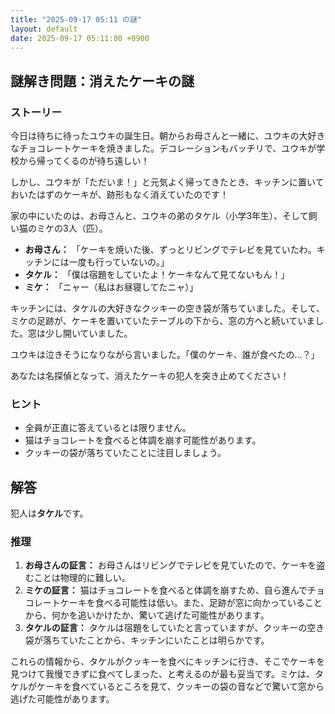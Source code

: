 ```yaml
---
title: "2025-09-17 05:11 の謎"
layout: default
date: 2025-09-17 05:11:00 +0900
---
```

## 謎解き問題：消えたケーキの謎

### ストーリー

今日は待ちに待ったユウキの誕生日。朝からお母さんと一緒に、ユウキの大好きなチョコレートケーキを焼きました。デコレーションもバッチリで、ユウキが学校から帰ってくるのが待ち遠しい！

しかし、ユウキが「ただいま！」と元気よく帰ってきたとき、キッチンに置いておいたはずのケーキが、跡形もなく消えていたのです！

家の中にいたのは、お母さんと、ユウキの弟のタケル（小学3年生）、そして飼い猫のミケの3人（匹）。

*   **お母さん：** 「ケーキを焼いた後、ずっとリビングでテレビを見ていたわ。キッチンには一度も行っていないの。」
*   **タケル：** 「僕は宿題をしていたよ！ケーキなんて見てないもん！」
*   **ミケ：** 「ニャー（私はお昼寝してたニャ）」

キッチンには、タケルの大好きなクッキーの空き袋が落ちていました。そして、ミケの足跡が、ケーキを置いていたテーブルの下から、窓の方へと続いていました。窓は少し開いていました。

ユウキは泣きそうになりながら言いました。「僕のケーキ、誰が食べたの…？」

あなたは名探偵となって、消えたケーキの犯人を突き止めてください！

### ヒント

*   全員が正直に答えているとは限りません。
*   猫はチョコレートを食べると体調を崩す可能性があります。
*   クッキーの袋が落ちていたことに注目しましょう。

## 解答

犯人は**タケル**です。

### 推理

1.  **お母さんの証言：** お母さんはリビングでテレビを見ていたので、ケーキを盗むことは物理的に難しい。
2.  **ミケの証言：** 猫はチョコレートを食べると体調を崩すため、自ら進んでチョコレートケーキを食べる可能性は低い。また、足跡が窓に向かっていることから、何かを追いかけたか、驚いて逃げた可能性があります。
3.  **タケルの証言：** タケルは宿題をしていたと言っていますが、クッキーの空き袋が落ちていたことから、キッチンにいたことは明らかです。

これらの情報から、タケルがクッキーを食べにキッチンに行き、そこでケーキを見つけて我慢できずに食べてしまった、と考えるのが最も妥当です。ミケは、タケルがケーキを食べているところを見て、クッキーの袋の音などで驚いて窓から逃げた可能性があります。
